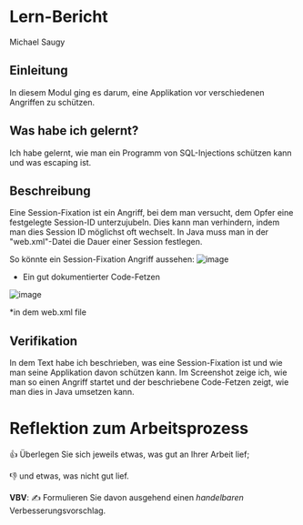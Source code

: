 # Lern-Bericht
Michael Saugy

## Einleitung

In diesem Modul ging es darum, eine Applikation vor verschiedenen Angriffen zu schützen.

## Was habe ich gelernt?

Ich habe gelernt, wie man ein Programm von SQL-Injections schützen kann und was escaping ist.

## Beschreibung

Eine Session-Fixation ist ein Angriff, bei dem man versucht, dem Opfer eine festgelegte Session-ID unterzujubeln. Dies kann man verhindern, indem man dies Session ID möglichst oft wechselt. In Java muss man in der "web.xml"-Datei die Dauer einer Session festlegen.


So könnte ein Session-Fixation Angriff aussehen:
![image](https://user-images.githubusercontent.com/69577552/207852766-344957bd-2ae8-40ef-a73d-2583539679f0.png)


*  Ein gut dokumentierter Code-Fetzen

![image](https://user-images.githubusercontent.com/69577552/207853261-04f5a4ac-6762-4bad-8fd1-3faf57d9bd9c.png)

*in dem web.xml file

## Verifikation

In dem Text habe ich beschrieben, was eine Session-Fixation ist und wie man seine Applikation davon schützen kann. Im Screenshot zeige ich, wie man so einen Angriff startet und der beschriebene Code-Fetzen zeigt, wie man dies in Java umsetzen kann. 

# Reflektion zum Arbeitsprozess

👍 Überlegen Sie sich jeweils etwas, was gut an Ihrer Arbeit lief; 

👎 und etwas, was nicht gut lief.

**VBV**: ✍️ Formulieren Sie davon ausgehend einen *handelbaren* Verbesserungsvorschlag.
